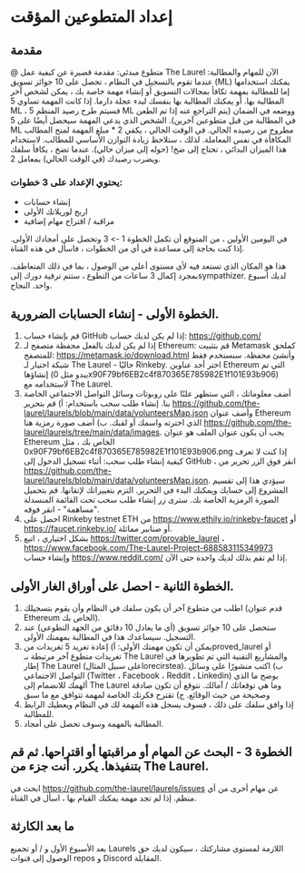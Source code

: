 # إعداد المتطوعين المؤقت

## مقدمة

@ متطوع مبدئي:
مقدمة قصيرة عن كيفية عمل The Laurel الآن للمهام والمطالبة:
عندما تقوم بالتسجيل في النظام ، تحصل على 10 جوائز تسويق (ML) يمكنك استخدامها إما للمطالبة بمهمة تكافأ بمجالات التسويق أو إنشاء مهمة خاصة بك ، يمكن لشخص آخر المطالبة بها. أو يمكنك المطالبة بها بنفسك لبدء عجلة دارما.
إذا كانت المهمة تساوي 5 ML ، فسيتم طرح رصيد المنظم 5 ML ووضعه في الضمان (يتم التراجع عنه إذا تم الطعن في المطالبة من قبل متطوعين آخرين). الشخص الذي يدعي المهمة سيحصل أيضًا على 5 ML مطروح من رصيده الحالي. في الوقت الحالي ، يكفي 2 * مبلغ المهمة لمنح المطالب المكافأة في نفس المعاملة. لذلك ، ستلاحظ زيادة التوازن الأساسي للمطالب.
لاستخدام هذا الميزان البدائي ، تحتاج إلى ضخ! (حوله إلى ميزان حالي). عندما تضخ ، يكافأ سلفك ويضرب رصيدك (في الوقت الحالي) بمعامل 2.

### يحتوي الإعداد على 3 خطوات:

- إنشاء حسابات
- اربح لوريلاتك الأولى
- مراقبة / اقتراح مهام إضافية

في اليومين الأولين ، من المتوقع أن تكمل الخطوة 1 -> 3 وتحصل على أمجادك الأولى. إذا كنت بحاجة إلى مساعدة في أي من الخطوات ، فاسأل في هذه القناة.

هذا هو المكان الذي تستعد فيه لأي مستوى أعلى من الوصول ، بما في ذلك المتعاطف. بمجرد إكمال 3 ساعات من التطوع ، ستتم ترقية دورك إلىsympathizer. لديك أسبوع واحد. النجاح.


## الخطوة الأولى - إنشاء الحسابات الضرورية.
1. قم بإنشاء حساب GitHub إذا لم يكن لديك حساب: https://github.com/
2. إذا لم يكن لديك بالفعل محفظة متصفح لـ Ethereum: قم بتثبيت Metamask كملحق للمتصفح: https://metamask.io/download.html وأنشئ محفظة. سنستخدم فقط شبكة اختبار لـ The Laurel - حاليًا Rinkeby. اختر أحد عناوين Ethereum التي تم إنشاؤها (يبدو مثل 0x90F79bf6EB2c4f870365E785982E1f101E93b906) لاستخدامه مع The Laurel.
3. أضف معلوماتك ، التي ستظهر علنًا على روبوتات وسائل التواصل الاجتماعي الخاصة بنا. إنشاء طلب سحب باستخدام:
  أ) قم بتحرير https://github.com/the-laurel/laurels/blob/main/data/volunteersMap.json وأضف عنوان Ethereum الذي اخترته واسمك أو لقبك.
  ب) أضف صورة رمزية هنا https://github.com/the-laurel/laurels/tree/main/data/images. يجب أن يكون عنوان الملف هو عنوان Ethereum الخاص بك ، مثل 0x90F79bf6EB2c4f870365E785982E1f101E93b906.png
إذا كنت لا تعرف كيفية إنشاء طلب سحب: أثناء تسجيل الدخول إلى GitHub ، انقر فوق الزر تحرير من https://github.com/the-laurel/laurels/blob/main/data/volunteersMap.json. سيؤدي هذا إلى تقسيم المشروع إلى حسابك ويمكنك البدء في التحرير. التزم بتغييراتك لإتقانها. قم بتحميل الصورة الرمزية الخاصة بك. سترى زر إنشاء طلب سحب تحت القائمة المنسدلة "مساهمة" - انقر فوقه.
4. احصل على Rinkeby testnet ETH من https://www.ethily.io/rinkeby-faucet أو https://faucet.rinkeby.io/ أو صنابير مماثلة.
5. بشكل اختياري ، اتبع https://twitter.com/provable_laurel ، https://www.facebook.com/The-Laurel-Project-688583115349973 وإنشاء حساب https://www.reddit.com/ إذا لم تقم بذلك لديك واحدة حتى الآن.


## الخطوة الثانية - احصل على أوراق الغار الأولى.
1. اطلب من متطوع آخر أن يكون سلفك في النظام وأن يقوم بتسجيلك (قدم عنوان Ethereum الخاص بك).
2. ستحصل على 10 جوائز تسويق (أي ما يعادل 10 دقائق من الجهد التطوعي) عند التسجيل. سيساعدك هذا في المطالبة بمهمتك الأولى.
3. يمكن أن تكون مهمتك الأولى:
    أ) إعادة تغريد 5 تغريدات منproved_laurel أو تغريدات متطوع آخر مرتبطة بـ The Laurel والمشاريع التقنية التي تم تطويرها في إطار The Laurel (على سبيل المثالlorecirstea).
    ب) اكتب منشورًا على وسائل التواصل الاجتماعي (Twitter ، Facebook ، Reddit ، Linkedin) يوضح ما الذي ألهمك للانضمام إلى The Laurel وما هي توقعاتك / آمالك. نتوقع أن تكون صادقة وصحيحة من حيث الوقائع.
    ج) تقترح فكرتك الخاصة لمهمة تتوافق مع ما سبق
4. إذا وافق سلفك على ذلك ، فسوف يسجل هذه المهمة لك في النظام ويعطيك الرابط للمطالبة.
5. المطالبة بالمهمة وسوف تحصل على أمجاد.


## الخطوة 3 - البحث عن المهام أو مراقبتها أو اقتراحها. ثم قم بتنفيذها. يكرر. أنت جزء من The Laurel.
ابحث في https://github.com/the-laurel/laurels/issues عن مهام أخرى من أي منظم.
إذا لم تجد مهمة يمكنك القيام بها ، اسأل في القناة.


## ما بعد الكارثة
بعد الأسبوع الأول و / أو تجميع Laurels اللازمة لمستوى مشاركتك ، سيكون لديك حق الوصول إلى قنوات repos و Discord المقابلة.